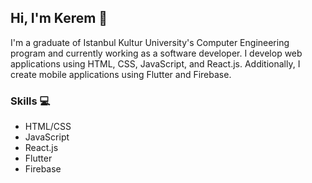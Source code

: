 ## Hi, I'm Kerem 👋

I'm a graduate of Istanbul Kultur University's Computer Engineering program and currently working as a software developer. I develop web applications using HTML, CSS, JavaScript, and React.js. Additionally, I create mobile applications using Flutter and Firebase.

### Skills 💻
- HTML/CSS
- JavaScript
- React.js
- Flutter
- Firebase

<!--
**krmmyvz/krmmyvz** is a ✨ _special_ ✨ repository because its `README.md` (this file) appears on your GitHub profile.

Here are some ideas to get you started:

- 🔭 I’m currently working on ...
- 🌱 I’m currently learning ...
- 👯 I’m looking to collaborate on ...
- 🤔 I’m looking for help with ...
- 💬 Ask me about ...
- 📫 How to reach me: ...
- 😄 Pronouns: ...
- ⚡ Fun fact: ...
-->
